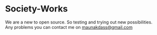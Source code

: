 # Society-Works


We are a new to open source. So testing and trying out new possibilities.
Any problems you can contact me on maunakdass@gmail.com
